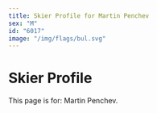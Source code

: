 ```yaml
---
title: Skier Profile for Martin Penchev
sex: "M"
id: "6017"
image: "/img/flags/bul.svg" 
---
```


# Skier Profile

This page is for: Martin Penchev.
    
